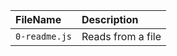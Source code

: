 | FileName      | Description       |
| :------------ | :---------------- |
| `0-readme.js` | Reads from a file |
